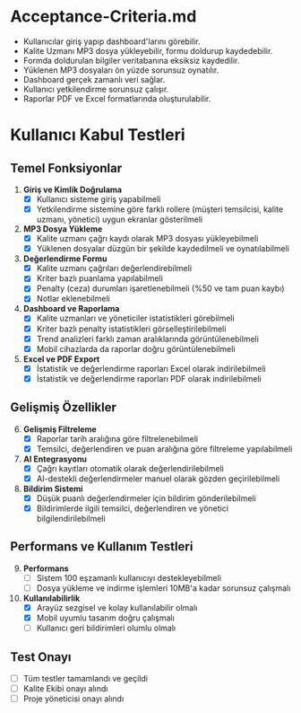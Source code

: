 # Acceptance-Criteria.md

- Kullanıcılar giriş yapıp dashboard'larını görebilir.
- Kalite Uzmanı MP3 dosya yükleyebilir, formu doldurup kaydedebilir.
- Formda doldurulan bilgiler veritabanına eksiksiz kaydedilir.
- Yüklenen MP3 dosyaları ön yüzde sorunsuz oynatılır.
- Dashboard gerçek zamanlı veri sağlar.
- Kullanıcı yetkilendirme sorunsuz çalışır.
- Raporlar PDF ve Excel formatlarında oluşturulabilir.

# Kullanıcı Kabul Testleri

## Temel Fonksiyonlar

1. **Giriş ve Kimlik Doğrulama**
   - [x] Kullanıcı sisteme giriş yapabilmeli
   - [x] Yetkilendirme sistemine göre farklı rollere (müşteri temsilcisi, kalite uzmanı, yönetici) uygun ekranlar gösterilmeli

2. **MP3 Dosya Yükleme**
   - [x] Kalite uzmanı çağrı kaydı olarak MP3 dosyası yükleyebilmeli
   - [x] Yüklenen dosyalar düzgün bir şekilde kaydedilmeli ve oynatılabilmeli

3. **Değerlendirme Formu**
   - [x] Kalite uzmanı çağrıları değerlendirebilmeli
   - [x] Kriter bazlı puanlama yapılabilmeli
   - [x] Penalty (ceza) durumları işaretlenebilmeli (%50 ve tam puan kaybı)
   - [x] Notlar eklenebilmeli

4. **Dashboard ve Raporlama**
   - [x] Kalite uzmanları ve yöneticiler istatistikleri görebilmeli
   - [x] Kriter bazlı penalty istatistikleri görselleştirilebilmeli
   - [x] Trend analizleri farklı zaman aralıklarında görüntülenebilmeli
   - [x] Mobil cihazlarda da raporlar doğru görüntülenebilmeli

5. **Excel ve PDF Export**
   - [x] İstatistik ve değerlendirme raporları Excel olarak indirilebilmeli
   - [x] İstatistik ve değerlendirme raporları PDF olarak indirilebilmeli

## Gelişmiş Özellikler

6. **Gelişmiş Filtreleme**
   - [x] Raporlar tarih aralığına göre filtrelenebilmeli
   - [x] Temsilci, değerlendiren ve puan aralığına göre filtreleme yapılabilmeli

7. **AI Entegrasyonu**
   - [x] Çağrı kayıtları otomatik olarak değerlendirilebilmeli
   - [x] AI-destekli değerlendirmeler manuel olarak gözden geçirilebilmeli

8. **Bildirim Sistemi**
   - [x] Düşük puanlı değerlendirmeler için bildirim gönderilebilmeli
   - [x] Bildirimlerde ilgili temsilci, değerlendiren ve yönetici bilgilendirilebilmeli

## Performans ve Kullanım Testleri

9. **Performans**
   - [ ] Sistem 100 eşzamanlı kullanıcıyı destekleyebilmeli
   - [ ] Dosya yükleme ve indirme işlemleri 10MB'a kadar sorunsuz çalışmalı

10. **Kullanılabilirlik**
    - [x] Arayüz sezgisel ve kolay kullanılabilir olmalı
    - [x] Mobil uyumlu tasarım doğru çalışmalı
    - [ ] Kullanıcı geri bildirimleri olumlu olmalı

## Test Onayı

- [ ] Tüm testler tamamlandı ve geçildi
- [ ] Kalite Ekibi onayı alındı
- [ ] Proje yöneticisi onayı alındı
